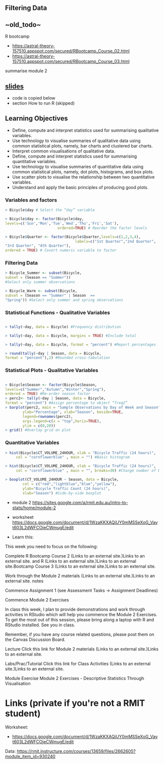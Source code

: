 ## Filtering Data

## ~old_todo~

R bootcamp
- https://astral-theory-157510.appspot.com/secured/RBootcamp_Course_02.html
- https://astral-theory-157510.appspot.com/secured/RBootcamp_Course_03.html

summarise module 2

## [slides](https://docs.google.com/presentation/d/1_qkWsi6sGyv8oUMYdtlWTNatYiegAdy1suBJCDgWFUw/edit#slide=id.p)
  - code is copied below
  - section How to run R (skipped)

## Learning Objectives

- Define, compute and interpret statistics used for summarising qualitative variables.
- Use technology to visualise summaries of qualitative data using common statistical plots, namely, bar charts and clustered bar charts.
- Interpret common visualisations of qualitative data.
- Define, compute and interpret statistics used for summarising quantitative variables.
- Use technology to visualise summaries of quantitative data using common statistical plots, namely, dot plots, histograms, and box plots.
- Use scatter plots to visualise the relationship between two quantitative variables.
- Understand and apply the basic principles of producing good plots.

### Variables and factors

```r
> Bicycle$day # Select the “day” variable

> Bicycle$day <- factor(Bicycle$day,
levels=c('Sun','Mon','Tue','Wed','Thu','Fri','Sat'),
                     	ordered=TRUE) # Reorder the factor levels

> Bicycle$Quarter <- factor(Bicycle$Quarter,levels=c(1,2,3,4),
    							labels=c("1st Quarter","2nd Quarter",
"3rd Quarter", "4th Quarter"),
ordered = TRUE) # Covert numeric variable to factor
```
### Filtering Data

```r
> Bicycle_Summer <- subset(Bicycle,
subset = (Season == "Summer"))
#Select only summer observations

> Bicycle_Warm <- subset(Bicycle,
subset = (Season == "Summer" | Season  ==
"Spring")) #Select only summer and spring observations
```

### Statistical Functions - Qualitative Variables

```r

> tally(~day, data = Bicycle) #Frequency distribution

> tally(~day, data = Bicycle, margins = TRUE) #Include total

> tally(~day, data = Bicycle, format = "percent") #Report percentages

> round(tally(~day | Season, data = Bicycle,
format = "percent"),2) #Rounded cross-tabulation

```

### Statistical Plots - Qualitative Variables
```r

> Bicycle$Season <- factor(Bicycle$Season,
levels=c("Summer","Autumn","Winter","Spring"),
ordered = TRUE) #Re-order season factor
> perc2<- tally(~day | Season, data = Bicycle,
format = "percent") #Assign percentage to object “freq2”
> barplot(perc2, main = "Sample Observations by Day of Week and Season",
        ylab="Percentage", xlab="Season", beside=TRUE,
        legend=rownames(perc2),
        args.legend=c(x = "top",horiz=TRUE),
        ylim = c(0,20))
> grid() #Overlay grid on plot

```
### Quantitative Variables

```r
> hist(Bicycle$CT_VOLUME_24HOUR, xlab = "Bicycle Traffic (24 hours)",
     col = "cornflowerblue" , main = "") #Basic histogram

> hist(Bicycle$CT_VOLUME_24HOUR, xlab = "Bicycle Traffic (24 hours)",
     col = "cornflowerblue" , main = "", breaks=30) #Change number of bins

> boxplot(CT_VOLUME_24HOUR ~ Season, data = Bicycle,
        col = c("red","lightblue","blue","yellow"),
        ylab="Bicycle Traffic Count (24 hours)",
        xlab="Season") #Side-by-side boxplot

```

- module 2 https://sites.google.com/a/rmit.edu.au/intro-to-stats/home/module-2

- worksheet https://docs.google.com/document/d/1WzaKKXAQiUY0mMSSeXoG_Vayt603L2dWFCOjeCWmugE/edit

- Learn this:




This week you need to focus on the following:

Complete R Bootcamp Course 2 (Links to an external site.)Links to an external site. and R  (Links to an external site.)Links to an external site.Bootcamp Course 3 (Links to an external site.)Links to an external site.

Work through the   Module 2 materials (Links to an external site.)Links to an external site. notes

Commence Assignment 1 (see Assessment Tasks → Assignment Deadlines)

Commence Module 2 Exercises

In class this week, I plan to provide demonstrations and work through activities in RStudio which will help you commence the Module 2 Exercises. To get the most out of this session, please bring along a laptop with R and RStudio installed. See you in class.

Remember, if you have any course related questions, please post them on the Canvas Discussion Board.



Lecture
  Click this link for Module 2 materials (Links to an external site.)Links to an external site.

Labs/Prac/Tutorial
  Click this link for Class Activities (Links to an external site.)Links to an external site.

Module Exercise
Module 2 Exercises - Descriptive Statistics Through Visualisation


# Links (private if you're not a RMIT student)

Worksheet:
- https://docs.google.com/document/d/1WzaKKXAQiUY0mMSSeXoG_Vayt603L2dWFCOjeCWmugE/edit

Data:
https://rmit.instructure.com/courses/13659/files/2662605?module_item_id=930240
